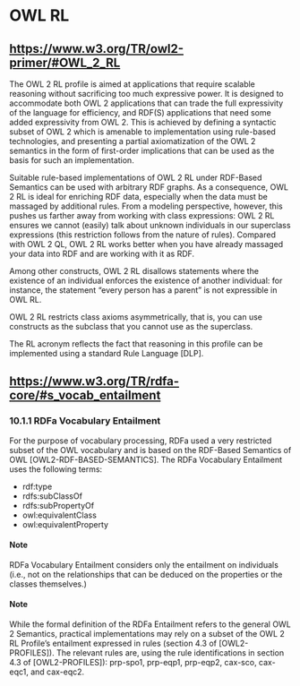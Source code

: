 # OWL RL

## https://www.w3.org/TR/owl2-primer/#OWL_2_RL

The OWL 2 RL profile is aimed at applications that require scalable
reasoning without sacrificing too much expressive power. It is
designed to accommodate both OWL 2 applications that can trade the
full expressivity of the language for efficiency, and RDF(S)
applications that need some added expressivity from OWL 2. This is
achieved by defining a syntactic subset of OWL 2 which is amenable to
implementation using rule-based technologies, and presenting a partial
axiomatization of the OWL 2 semantics in the form of first-order
implications that can be used as the basis for such an implementation.

Suitable rule-based implementations of OWL 2 RL under RDF-Based
Semantics can be used with arbitrary RDF graphs. As a consequence, OWL
2 RL is ideal for enriching RDF data, especially when the data must be
massaged by additional rules. From a modeling perspective, however,
this pushes us farther away from working with class expressions: OWL 2
RL ensures we cannot (easily) talk about unknown individuals in our
superclass expressions (this restriction follows from the nature of
rules). Compared with OWL 2 QL, OWL 2 RL works better when you have
already massaged your data into RDF and are working with it as RDF.

Among other constructs, OWL 2 RL disallows statements where the
existence of an individual enforces the existence of another
individual: for instance, the statement “every person has a parent” is
not expressible in OWL RL.

OWL 2 RL restricts class axioms asymmetrically, that is, you can use
constructs as the subclass that you cannot use as the superclass.

The RL acronym reflects the fact that reasoning in this profile can be
implemented using a standard Rule Language [DLP]. 

## https://www.w3.org/TR/rdfa-core/#s_vocab_entailment

### 10.1.1 RDFa Vocabulary Entailment

For the purpose of vocabulary processing, RDFa used a very restricted
subset of the OWL vocabulary and is based on the RDF-Based Semantics
of OWL [OWL2-RDF-BASED-SEMANTICS]. The RDFa Vocabulary Entailment uses
the following terms:

* rdf:type
* rdfs:subClassOf
* rdfs:subPropertyOf
* owl:equivalentClass
* owl:equivalentProperty

#### Note

RDFa Vocabulary Entailment considers only the entailment on
individuals (i.e., not on the relationships that can be deduced on the
properties or the classes themselves.)

#### Note

While the formal definition of the RDFa Entailment refers to the
general OWL 2 Semantics, practical implementations may rely on a
subset of the OWL 2 RL Profile’s entailment expressed in rules
(section 4.3 of [OWL2-PROFILES]). The relevant rules are, using the
rule identifications in section 4.3 of [OWL2-PROFILES]): prp-spo1,
prp-eqp1, prp-eqp2, cax-sco, cax-eqc1, and cax-eqc2. 

